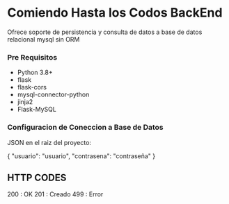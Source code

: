 # Comiendo Hasta los Codos BackEnd

Ofrece soporte de persistencia y consulta de datos a base de datos relacional mysql sin ORM


### Pre Requisitos
* Python 3.8+
* flask
* flask-cors
* mysql-connector-python
* jinja2
* Flask-MySQL


### Configuracion de Coneccion a Base de Datos

JSON en el raiz del proyecto:

{
    "usuario": "usuario",
    "contrasena": "contraseña"
}

## HTTP CODES

200 : OK
201 : Creado
499 : Error